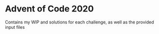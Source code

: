 # Advent of Code 2020
Contains my WIP and solutions for each challenge, as well as the provided input files